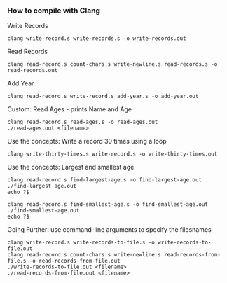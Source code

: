 ### How to compile with Clang

Write Records

```
clang write-record.s write-records.s -o write-records.out
```

Read Records

```
clang read-record.s count-chars.s write-newline.s read-records.s -o read-records.out
```

Add Year

```
clang read-record.s write-record.s add-year.s -o add-year.out
```

Custom: Read Ages - prints Name and Age

```
clang read-record.s read-ages.s -o read-ages.out
./read-ages.out <filename>
```

Use the concepts: Write a record 30 times using a loop

```
clang write-thirty-times.s write-record.s -o write-thirty-times.out
```

Use the concepts: Largest and smallest age

```
clang read-record.s find-largest-age.s -o find-largest-age.out
./find-largest-age.out
echo ?$

clang read-record.s find-smallest-age.s -o find-smallest-age.out
./find-smallest-age.out
echo ?$
```

Going Further: use command-line arguments to specify the filesnames

```
clang write-record.s write-records-to-file.s -o write-records-to-file.out
clang read-record.s count-chars.s write-newline.s read-records-from-file.s -o read-records-from-file.out
./write-records-to-file.out <filename>
./read-records-from-file.out <filename>
```
